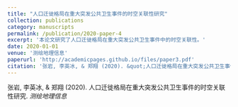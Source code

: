```yaml
---
title: "人口迁徙格局在重大突发公共卫生事件的时空关联性研究"
collection: publications
category: manuscripts
permalink: /publication/2020-paper-4
excerpt: '本论文研究了人口迁徙格局在重大突发公共卫生事件中的时空关联性。'
date: 2020-01-01
venue: '测绘地理信息'
paperurl: 'http://academicpages.github.io/files/paper3.pdf'
citation: '张岩, 李英冰, & 郑翔 (2020). &quot;人口迁徙格局在重大突发公共卫生事件的时空关联性研究&quot; <i>测绘地理信息</i>'
---
```


张岩, 李英冰, & 郑翔 (2020). 人口迁徙格局在重大突发公共卫生事件的时空关联性研究. <i>测绘地理信息</i>